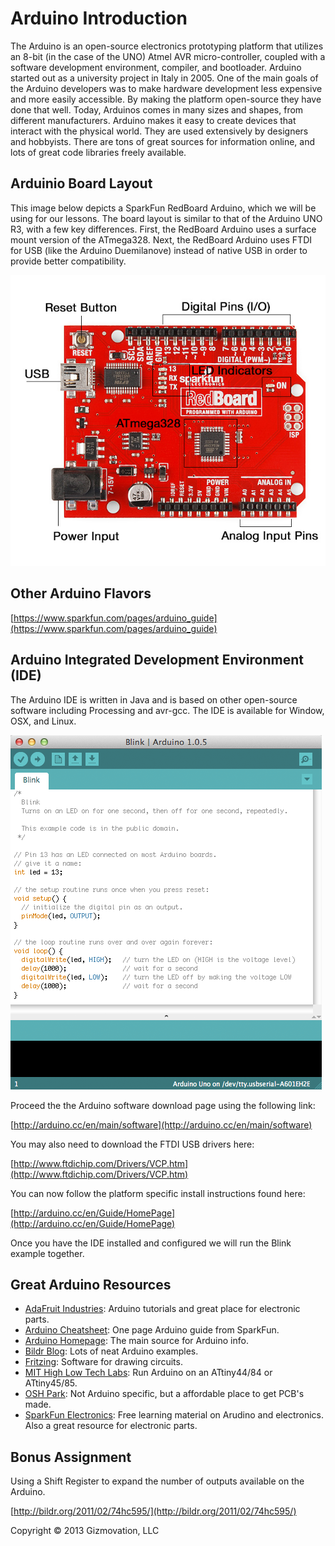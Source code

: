 # Arduino Introduction

The Arduino is an open-source electronics prototyping platform that utilizes an 8-bit (in the case of the UNO) Atmel AVR micro-controller, coupled with a software development environment, compiler, and bootloader. Arduino started out as a university project in Italy in 2005. One of the main goals of the Arduino developers was to make hardware development less expensive and more easily accessible. By making the platform open-source they have done that well. Today, Arduinos comes in many sizes and shapes, from different manufacturers. Arduino makes it easy to create devices that interact with the physical world. They are used extensively by designers and hobbyists. There are tons of great sources for information online, and lots of great code libraries freely available.

## Arduinio Board Layout

This image below depicts a SparkFun RedBoard Arduino, which we will be using for our lessons. The board layout is similar to that of the Arduino UNO R3, with a few key differences. First, the RedBoard Arduino uses a surface mount version of the ATmega328. Next, the RedBoard Arduino uses FTDI for USB (like the Arduino Duemilanove) instead of native USB in order to provide better compatibility.

![Image courtesy of SparkFun](redboard_arduino.jpg)

## Other Arduino Flavors

[https://www.sparkfun.com/pages/arduino_guide](https://www.sparkfun.com/pages/arduino_guide)


## Arduino Integrated Development Environment (IDE)

The Arduino IDE is written in Java and is based on other open-source software including Processing and avr-gcc. The IDE is available for Window, OSX, and Linux.

![](arduino_ide.png)

Proceed the the Arduino software download page using the following link:

[http://arduino.cc/en/main/software](http://arduino.cc/en/main/software)

You may also need to download the FTDI USB drivers here:

[http://www.ftdichip.com/Drivers/VCP.htm](http://www.ftdichip.com/Drivers/VCP.htm)

You can now follow the platform specific install instructions found here:

[http://arduino.cc/en/Guide/HomePage](http://arduino.cc/en/Guide/HomePage)

Once you have the IDE installed and configured we will run the Blink example together.

## Great Arduino Resources

- [AdaFruit Industries](http://learn.adafruit.com/): Arduino tutorials and great place for electronic parts.
- [Arduino Cheatsheet](https://dlnmh9ip6v2uc.cloudfront.net/learn/materials/8/Arduino_Cheat_Sheet.pdf): One page Arduino guide from SparkFun.
- [Arduino Homepage](http://arduino.cc/en/): The main source for Arduino info.
- [Bildr Blog](http://bildr.org/): Lots of neat Arduino examples.
- [Fritzing](http://fritzing.org/download/): Software for drawing circuits.
- [MIT High Low Tech Labs](http://hlt.media.mit.edu/?p=1695): Run Arduino on an ATtiny44/84 or ATtiny45/85.
- [OSH Park](http://oshpark.com/): Not Arduino specific, but a affordable place to get PCB's made.
- [SparkFun Electronics](https://learn.sparkfun.com/): Free learning material on Arudino and electronics. Also a great resource for electronic parts.


## Bonus Assignment

Using a Shift Register to expand the number of outputs available on the Arduino.

[http://bildr.org/2011/02/74hc595/](http://bildr.org/2011/02/74hc595/)

Copyright © 2013 Gizmovation, LLC